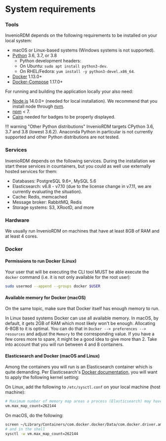 # System requirements

### Tools

InvenioRDM depends on the following requirements to be installed on your local system:

- macOS or Linux-based systems (Windows systems is not supported).
- [Python](https://www.python.org/) 3.6, 3.7, or 3.8
    - Python development headers:
    - On Ubuntu: `sudo apt install python3-dev`.
    - On RHEL/Fedora: `yum install -y python3-devel.x86_64`.
- [Docker](https://docs.docker.com/) 1.13.0+
- [Docker-Compose](https://docs.docker.com/compose/) 1.17.0+

For running and building the application locally your also need:

- [Node.js](https://nodejs.org) 14.0.0+ (needed for local installation). We recommend that you install node through [nvm](https://github.com/nvm-sh/nvm).
- [npm](https://www.npmjs.com/get-npm) < 7.
- [Cairo](https://invenio-formatter.readthedocs.io/en/latest/installation.html) needed for badges to be properly displayed.

!!! warning "Other Python distributions"
    InvenioRDM targets CPython 3.6, 3.7 and 3.8 (lowest 3.6.2). Anaconda Python in particular is not currently supported and other Python distributions are not tested.

### Services

InvenioRDM depends on the following services. During the installation we start these services in countainers, but you could as well use externally hosted services for them:

- Databases: PostgreSQL 9.6+, MySQL 5.6
- Elasticsearch: v6.8 - v7.10 (due to the license change in v7.11, we are currently evaluating the situation).
- Cache: Redis, memcached
- Message broker: RabbitMQ, Redis
- Storage systems: S3, XRootD, and more

### Hardware

We usually run InvenioRDM on machines that have at least 8GB of RAM and at least
4 cores.

### Docker

#### Permissions to run Docker (Linux)

Your user that will be executing the CLI tool MUST be able execute
the `docker` command (i.e. it is not only available for the root user):

```bash
sudo usermod --append --groups docker $USER
```

#### Available memory for Docker (macOS)

On the same topic, make sure that Docker itself has enough memory to run.

In Linux based systems Docker can use all available memory. In macOS,
by default, it gets 2GB of RAM which most likely won't be enough. Allocating
6-8GB to it is optimal. You can do that in `Docker --> preferences --> resources`
and adjust the `Memory` to the corresponding value. If you have a few cores
more to spare, it might be a good idea to give more than 2. Take into account
that you will run between 4 and 8 containers.

#### Elasticsearch and Docker (macOS and Linux)

Among the containers you will run is an Elasticsearch container which is quite demanding.
Per Elasticsearch's [Docker documentation](https://www.elastic.co/guide/en/elasticsearch/reference/7.9/docker.html#docker-prod-prerequisites),
you will want to apply the following kernel setting:

On Linux, add the following to ``/etc/sysctl.conf`` on your local machine (host machine):

```bash
# Maximum number of memory map areas a process (Elasticsearch) may have
vm.max_map_count=262144
```

On macOS, do the following:

```bash
screen ~/Library/Containers/com.docker.docker/Data/com.docker.driver.amd64-linux/tty
# and in the shell
sysctl -w vm.max_map_count=262144
```
